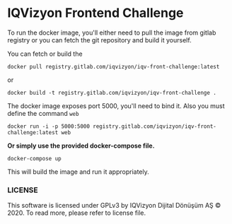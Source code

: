 # IQVizyon Frontend Challenge

To run the docker image, you'll either need to pull the image from gitlab registry or you can fetch the git repository and build it yourself.

You can fetch or build the 

    docker pull registry.gitlab.com/iqvizyon/iqv-front-challenge:latest

or

    docker build -t registry.gitlab.com/iqvizyon/iqv-front-challenge .

The docker image exposes port 5000, you'll need to bind it. Also you must define the command `web`

    docker run -i -p 5000:5000 registry.gitlab.com/iqvizyon/iqv-front-challenge:latest web
    
**Or simply use the provided docker-compose file.**

    docker-compose up

This will build the image and run it appropriately.

### LICENSE
This software is licensed under GPLv3 by IQVizyon Dijital Dönüşüm AŞ © 2020. To read more, please refer to license file.